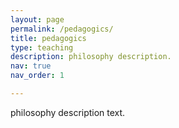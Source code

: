 ```yaml
---
layout: page
permalink: /pedagogics/
title: pedagogics
type: teaching
description: philosophy description.
nav: true
nav_order: 1

---
```


philosophy description text.
